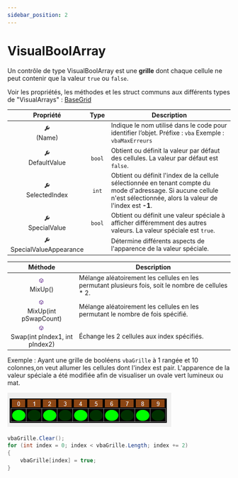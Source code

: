 ```yaml
---
sidebar_position: 2
---
```


# VisualBoolArray

Un contrôle de type VisualBoolArray est une **grille** dont chaque cellule ne peut contenir que la valeur `true` ou `false`.

Voir les propriétés, les méthodes et les struct communs aux différents types de "VisualArrays" : [BaseGrid](https://sites.google.com/site/notionscsharpcem/gui---visualarrays/basevisualarray)

| Propriété | Type | Description |
| :-------: | :--: | ----------- |
| ![propriete](../../_00-shared/_propriete.png) <br/> (Name) | | Indique le nom utilisé dans le code pour identifier l’objet. Préfixe : `vba` Exemple : `vbaMaxErreurs` |
| ![propriete](../../_00-shared/_propriete.png) <br/> DefaultValue | `bool` | Obtient ou définit la valeur par défaut des cellules. La valeur par défaut est `false`. |
| ![propriete](../../_00-shared/_propriete.png) <br/> SelectedIndex | `int` | Obtient ou définit l'index de la cellule sélectionnée en tenant compte du mode d'adressage. Si aucune cellule n'est sélectionnée, alors la valeur de l'index est **-1**. |
| ![propriete](../../_00-shared/_propriete.png) <br/> SpecialValue | `bool` | Obtient ou définit une valeur spéciale à afficher différemment des autres valeurs. La valeur spéciale est `true`. |
| ![propriete](../../_00-shared/_propriete.png) <br/> SpecialValueAppearance | | Détermine différents aspects de l'apparence de la valeur spéciale. |

| Méthode | Description |
| :-----: | ----------- |
| ![méthode](../../_00-shared/_methode.png) <br/> MixUp() | Mélange aléatoirement les cellules en les permutant plusieurs fois, soit le nombre de cellules * 2. |
| ![méthode](../../_00-shared/_methode.png) <br/> MixUp(int pSwapCount) | Mélange aléatoirement les cellules en les permutant le nombre de fois spécifié. |
| ![méthode](../../_00-shared/_methode.png) <br/> Swap(int pIndex1, int pIndex2) | Échange les 2 cellules aux index spécifiés. |

Exemple : Ayant une grille de booléens `vbaGrille` à 1 rangée et 10 colonnes,on veut allumer les cellules dont l'index est pair. L'apparence de la valeur spéciale a été modifiée afin de visualiser un ovale vert lumineux ou mat.

![exemple visual bool array](./_02-visual-bool-array/exemple-visual-bool-array.png)

```cs
vbaGrille.Clear();
for (int index = 0; index < vbaGrille.Length; index += 2)
{
    vbaGrille[index] = true;
}
```
